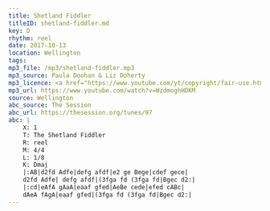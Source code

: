 ```yaml
---
title: Shetland Fiddler
titleID: shetland-fiddler.md
key: D
rhythm: reel
date: 2017-10-13
location: Wellington
tags:
mp3_file: /mp3/shetland-fiddler.mp3
mp3_source: Paula Doohan & Liz Doherty
mp3_licence: <a href="https://www.youtube.com/yt/copyright/fair-use.html">YouTube Fair Use</a>
mp3_url: https://www.youtube.com/watch?v=WzdmoghHDKM
source: Wellington
abc_source: The Session
abc_url: https://thesession.org/tunes/97
abc: |
    X: 1
    T: The Shetland Fiddler
    R: reel
    M: 4/4
    L: 1/8
    K: Dmaj
    |:AB|d2fd Adfe|defg afdf|e2 ge Bege|cdef gece|
    d2fd Adfe| defg afdf|(3fga fd (3fga fd|Bgec d2:|
    |:cd|eAfA gAaA|eaaf gfed|AeBe cede|efed cABc|
    dAeA fAgA|eaaf gfed|(3fga fd (3fga fd|Bgec d2:|
---
```

